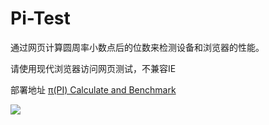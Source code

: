 # Pi-Test

通过网页计算圆周率小数点后的位数来检测设备和浏览器的性能。

请使用现代浏览器访问网页测试，不兼容IE

部署地址  [π(PI) Calculate and Benchmark](https://qiangmouren.github.io/pi-test)

![](https://s3.bmp.ovh/imgs/2022/08/23/9555b1270c268cf7.png)
